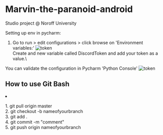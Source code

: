 # Marvin-the-paranoid-android
Studio project @ Noroff University 


Setting up env in pycharm:

1. Go to run > edit configurations > click browse on 'Environment variables:' ![token](https://i.imgur.com/QmkO2Ic.png)\
Create and new variable called DiscordToken and add your token as a value.\

You can validate the configuration in Pycharm 'Python Console'
![token](https://i.imgur.com/Zfei1qb.png)

<h2>How to use Git Bash </h2>

<li><p>
1. git pull origin master<br>
2. git checkout -b nameofyourbranch<br>
3. git add . <br>
4. git commit -m "comment"<br>
5. git push origin nameofyourbranch<br>


   
</li>
